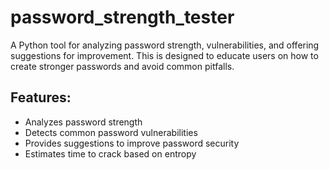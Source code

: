 # password_strength_tester
A Python tool for analyzing password strength, vulnerabilities, and offering suggestions for improvement. This is designed to educate users on how to create stronger passwords and avoid common pitfalls.

## Features:
- Analyzes password strength
- Detects common password vulnerabilities
- Provides suggestions to improve password security
- Estimates time to crack based on entropy
